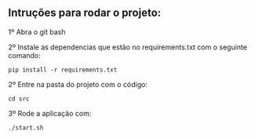 ## Intruções para rodar o projeto:

1º Abra o git bash

2º Instale as dependencias que estão no requirements.txt com o seguinte comando:

```pip install -r requirements.txt```

2º Entre na pasta do projeto com o código:

```cd src```

3º Rode a aplicação com:

```./start.sh```
